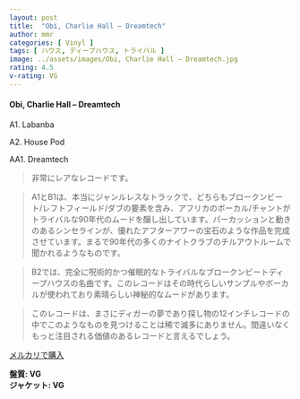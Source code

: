 ```yaml
---
layout: post
title:  "Obi, Charlie Hall – Dreamtech"
author: mmr
categories: [ Vinyl ]
tags: [ ハウス, ディープハウス, トライバル ]
image: ../assets/images/Obi, Charlie Hall – Dreamtech.jpg
rating: 4.5
v-rating: VG
---
```


#### Obi, Charlie Hall – Dreamtech

A1. Labanba

A2. House Pod

AA1. Dreamtech


> 非常にレアなレコードです。

> A1とB1は、本当にジャンルレスなトラックで、どちらもブロークンビート/レフトフィールド/ダブの要素を含み、アフリカのボーカル/チャントがトライバルな90年代のムードを醸し出しています。パーカッションと動きのあるシンセラインが、優れたアフターアワーの宝石のような作品を完成させています。まるで90年代の多くのナイトクラブのチルアウトルームで聞かれるようなものです。

> B2では、完全に呪術的かつ催眠的なトライバルなブロークンビートディープハウスの名曲です。このレコードはその時代らしいサンプルやボーカルが使われており素晴らしい神秘的なムードがあります。

> このレコードは、まさにディガーの夢であり探し物の12インチレコードの中でこのようなものを見つけることは稀で滅多にありません。間違いなくもっと注目される価値のあるレコードと言えるでしょう。


[メルカリで購入](https://jp.mercari.com/item/m49518581240)


<div class="mt-4 mb-4 d-flex align-items-center">
<strong class="mr-1">盤質: VG</strong>
</div>
<div class="mt-4 mb-4 d-flex align-items-center">
<strong class="mr-1">ジャケット: VG</strong>
</div>
